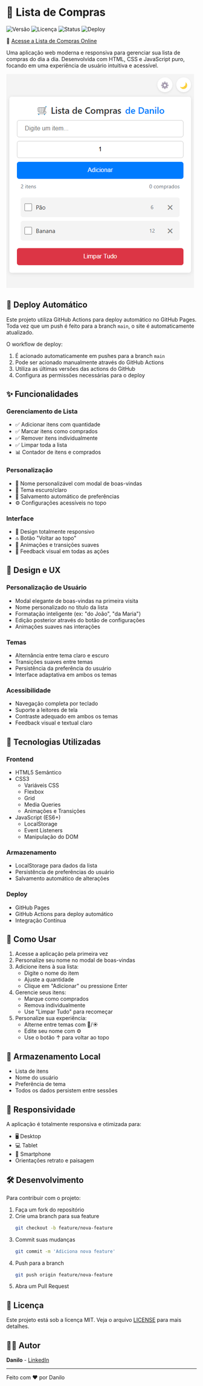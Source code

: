 # 🛒 Lista de Compras

![Versão](https://img.shields.io/badge/versão-1.0.0-blue)
![Licença](https://img.shields.io/badge/licença-MIT-green)
![Status](https://img.shields.io/badge/status-concluído-success)
![Deploy](https://github.com/ddcsilva/ListaDeCompras/actions/workflows/deploy.yml/badge.svg)

🔗 [Acesse a Lista de Compras Online](https://ddcsilva.github.io/ListaDeCompras/)

Uma aplicação web moderna e responsiva para gerenciar sua lista de compras do dia a dia. Desenvolvida com HTML, CSS e JavaScript puro, focando em uma experiência de usuário intuitiva e acessível.

![Preview da Aplicação](preview.png)

## 🚀 Deploy Automático

Este projeto utiliza GitHub Actions para deploy automático no GitHub Pages. Toda vez que um push é feito para a branch `main`, o site é automaticamente atualizado.

O workflow de deploy:
1. É acionado automaticamente em pushes para a branch `main`
2. Pode ser acionado manualmente através do GitHub Actions
3. Utiliza as últimas versões das actions do GitHub
4. Configura as permissões necessárias para o deploy

## ✨ Funcionalidades

### Gerenciamento de Lista
- ✅ Adicionar itens com quantidade
- ✅ Marcar itens como comprados
- ✅ Remover itens individualmente
- ✅ Limpar toda a lista
- 📊 Contador de itens e comprados

### Personalização
- 👤 Nome personalizável com modal de boas-vindas
- 🎨 Tema escuro/claro
- 💾 Salvamento automático de preferências
- ⚙️ Configurações acessíveis no topo

### Interface
- 📱 Design totalmente responsivo
- 🔝 Botão "Voltar ao topo"
- 🌟 Animações e transições suaves
- 🎯 Feedback visual em todas as ações

## 🎨 Design e UX

### Personalização de Usuário
- Modal elegante de boas-vindas na primeira visita
- Nome personalizado no título da lista
- Formatação inteligente (ex: "do João", "da Maria")
- Edição posterior através do botão de configurações
- Animações suaves nas interações

### Temas
- Alternância entre tema claro e escuro
- Transições suaves entre temas
- Persistência da preferência do usuário
- Interface adaptativa em ambos os temas

### Acessibilidade
- Navegação completa por teclado
- Suporte a leitores de tela
- Contraste adequado em ambos os temas
- Feedback visual e textual claro

## 🚀 Tecnologias Utilizadas

### Frontend
- HTML5 Semântico
- CSS3
  - Variáveis CSS
  - Flexbox
  - Grid
  - Media Queries
  - Animações e Transições
- JavaScript (ES6+)
  - LocalStorage
  - Event Listeners
  - Manipulação do DOM

### Armazenamento
- LocalStorage para dados da lista
- Persistência de preferências do usuário
- Salvamento automático de alterações

### Deploy
- GitHub Pages
- GitHub Actions para deploy automático
- Integração Contínua

## 🎯 Como Usar

1. Acesse a aplicação pela primeira vez
2. Personalize seu nome no modal de boas-vindas
3. Adicione itens à sua lista:
   - Digite o nome do item
   - Ajuste a quantidade
   - Clique em "Adicionar" ou pressione Enter
4. Gerencie seus itens:
   - Marque como comprados
   - Remova individualmente
   - Use "Limpar Tudo" para recomeçar
5. Personalize sua experiência:
   - Alterne entre temas com 🌙/☀️
   - Edite seu nome com ⚙️
   - Use o botão ↑ para voltar ao topo

## 💾 Armazenamento Local

- Lista de itens
- Nome do usuário
- Preferência de tema
- Todos os dados persistem entre sessões

## 📱 Responsividade

A aplicação é totalmente responsiva e otimizada para:
- 🖥️ Desktop
- 💻 Tablet
- 📱 Smartphone
- Orientações retrato e paisagem

## 🛠️ Desenvolvimento

Para contribuir com o projeto:

1. Faça um fork do repositório
2. Crie uma branch para sua feature
   ```bash
   git checkout -b feature/nova-feature
   ```
3. Commit suas mudanças
   ```bash
   git commit -m 'Adiciona nova feature'
   ```
4. Push para a branch
   ```bash
   git push origin feature/nova-feature
   ```
5. Abra um Pull Request

## 📝 Licença

Este projeto está sob a licença MIT. Veja o arquivo [LICENSE](LICENSE) para mais detalhes.

## 👨‍💻 Autor

**Danilo** - [LinkedIn](https://www.linkedin.com/in/ddcsilva/)

---

Feito com ❤️ por Danilo